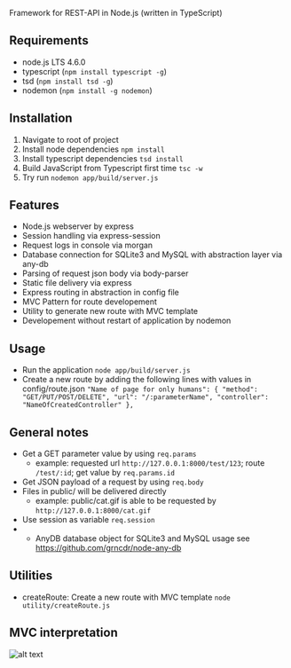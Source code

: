 Framework for REST-API in Node.js (written in TypeScript)

## Requirements
* node.js LTS 4.6.0
* typescript (`npm install typescript -g`)
* tsd (`npm install tsd -g`)
* nodemon (`npm install -g nodemon`)

## Installation
1. Navigate to root of project
2. Install node dependencies `npm install`
3. Install typescript dependencies `tsd install`
4. Build JavaScript from Typescript first time `tsc -w`
5. Try run `nodemon app/build/server.js`

## Features
* Node.js webserver by express
* Session handling via express-session
* Request logs in console via morgan
* Database connection for SQLite3 and MySQL with abstraction layer via any-db
* Parsing of request json body via body-parser
* Static file delivery via express
* Express routing in abstraction in config file
* MVC Pattern for route developement
* Utility to generate new route with MVC template
* Developement without restart of application by nodemon

## Usage
* Run the application `node app/build/server.js`
* Create a new route by adding the following lines with values in config/route.json
`"Name of page for only humans": {
  "method": "GET/PUT/POST/DELETE",
  "url": "/:parameterName",
  "controller": "NameOfCreatedController"
},`

## General notes
* Get a GET parameter value by using `req.params`
  * example: requested url `http://127.0.0.1:8000/test/123`; route `/test/:id`; get value by `req.params.id`
* Get JSON payload of a request by using `req.body`
* Files in public/ will be delivered directly
  * example: public/cat.gif is able to be requested by `http://127.0.0.1:8000/cat.gif`
* Use session as variable `req.session`
* * AnyDB database object for SQLite3 and MySQL usage see https://github.com/grncdr/node-any-db

## Utilities
* createRoute: Create a new route with MVC template `node utility/createRoute.js`

## MVC interpretation
![alt text](https://i.imgsafe.org/9d627428df.png "Flowchart")
